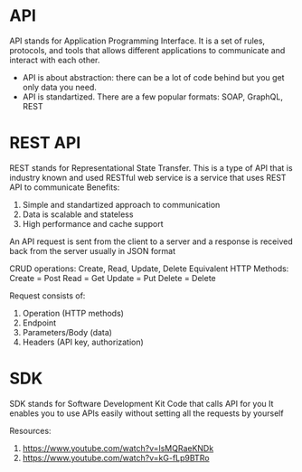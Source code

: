 # API
API stands for Application Programming Interface. It is a set of rules, protocols, and tools that allows different applications to communicate and interact with each other.
- API is about abstraction: there can be a lot of code behind but you get only data you need. 
- API is standartized. There are a few popular formats: SOAP, GraphQL, REST


# REST API
REST stands for Representational State Transfer. This is a type of API that is industry known and used
RESTful web service is a service that uses REST API to communicate
Benefits: 
1. Simple and standartized approach to communication
2. Data is scalable and stateless
3. High performance and cache support

An API request is sent from the client to a server and a response is received back from the server usually in JSON format

CRUD operations: Create, Read, Update, Delete
Equivalent HTTP Methods:
Create = Post
Read = Get
Update = Put
Delete = Delete

Request consists of:
1. Operation (HTTP methods)
2. Endpoint
3. Parameters/Body (data)
4. Headers (API key, authorization)

# SDK

SDK stands for Software Development Kit
Code that calls API for you
It enables you to use APIs easily without setting all the requests by yourself

Resources:
1. https://www.youtube.com/watch?v=lsMQRaeKNDk
2. https://www.youtube.com/watch?v=kG-fLp9BTRo
